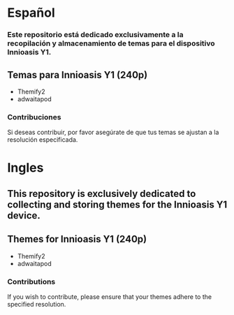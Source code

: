 # Español
### Este repositorio está dedicado exclusivamente a la recopilación y almacenamiento de temas para el dispositivo **Innioasis Y1**.

## Temas para Innioasis Y1 (240p)
- Themify2
- adwaitapod

### Contribuciones

Si deseas contribuir, por favor asegúrate de que tus temas se ajustan a la resolución especificada.


# Ingles
## This repository is exclusively dedicated to collecting and storing themes for the **Innioasis Y1** device.
## Themes for Innioasis Y1 (240p)
- Themify2
- adwaitapod

### Contributions

If you wish to contribute, please ensure that your themes adhere to the specified resolution.
